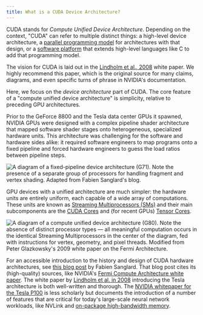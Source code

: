 ```yaml
---
title: What is a CUDA Device Architecture?
---
```


CUDA stands for _Compute Unified Device Architecture_. Depending on the context,
"CUDA" can refer to multiple distinct things: a high-level device architecture,
a
[parallel programming model](/device-software/cuda-programming-model)
for architectures with that design, or a
[software platform](/host-software/cuda-software-platform) that
extends high-level languages like C to add that programming model.

The vision for CUDA is laid out in the
[Lindholm et al., 2008](https://www.cs.cmu.edu/afs/cs/academic/class/15869-f11/www/readings/lindholm08_tesla.pdf)
white paper. We highly recommend this paper, which is the original source for
many claims, diagrams, and even specific turns of phrase in NVIDIA's
documentation.

Here, we focus on the _device architecture_ part of CUDA. The core feature of a
"compute unified device architecture" is simplicity, relative to preceding GPU
architectures.

Prior to the GeForce 8800 and the Tesla data center GPUs it spawned, NVIDIA GPUs
were designed with a complex pipeline shader architecture that mapped software
shader stages onto heterogeneous, specialized hardware units. This architecture
was challenging for the software and hardware sides alike: it required software
engineers to map programs onto a fixed pipeline and forced hardware engineers to
guess the load ratios between pipeline steps.

![A diagram of a fixed-pipeline device architecture (G71). Note the presence of a separate group of processors for handling fragment and vertex shading. Adapted from [Fabien Sanglard's blog](https://fabiensanglard.net/cuda/).](https://modal-cdn.com/gpu-glossary/terminal-fixed-pipeline-g71.svg)

GPU devices with a unified architecture are much simpler: the hardware units are
entirely uniform, each capable of a wide array of computations. These units are
known as
[Streaming Multiprocessors (SMs)](/device-hardware/streaming-multiprocessor)
and their main subcomponents are the
[CUDA Cores](/device-hardware/cuda-core) and (for recent GPUs)
[Tensor Cores](/device-hardware/tensor-core).

![A diagram of a compute unified device architecture (G80). Note the absence of distinct processor types — all meaningful computation occurs in the identical [Streaming Multiprocessors](/device-hardware/streaming-multiprocessor) in the center of the diagram, fed with instructions for vertex, geometry, and pixel threads. Modified from [Peter Glazkowsky's 2009 white paper on the Fermi Architecture](https://www.nvidia.com/content/pdf/fermi_white_papers/p.glaskowsky_nvidia%27s_fermi-the_first_complete_gpu_architecture.pdf).](https://modal-cdn.com/gpu-glossary/terminal-cuda-g80.svg)

For an accessible introduction to the history and design of CUDA hardware
architectures, see [this blog post](https://fabiensanglard.net/cuda/) by Fabien
Sanglard. That blog post cites its (high-quality) sources, like NVIDIA's
[Fermi Compute Architecture white paper](https://fabiensanglard.net/cuda/Fermi_Compute_Architecture_Whitepaper.pdf).
The white paper by
[Lindholm et al. in 2008](https://www.cs.cmu.edu/afs/cs/academic/class/15869-f11/www/readings/lindholm08_tesla.pdf)
introducing the Tesla architecture is both well-written and thorough. The
[NVIDIA whitepaper for the Tesla P100](https://images.nvidia.com/content/pdf/tesla/whitepaper/pascal-architecture-whitepaper.pdf)
is less scholarly but documents the introduction of a number of features that
are critical for today's large-scale neural network workloads, like NVLink and
[on-package high-bandwidth memory](/device-hardware/gpu-ram).
